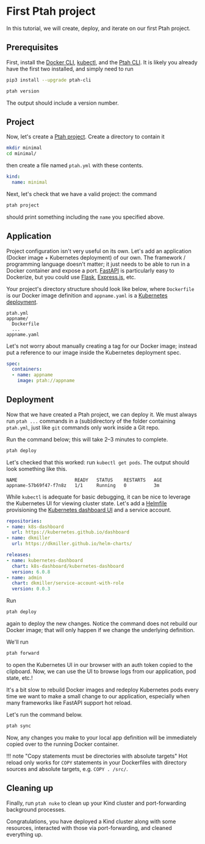 # First Ptah project

<!-- https://diataxis.fr/tutorials/ -->

In this tutorial, we will create, deploy, and iterate on our first Ptah project.

## Prerequisites

First, install the [Docker CLI](https://docs.docker.com/engine/install/),
[kubectl](https://kubernetes.io/docs/tasks/tools/), and the
[Ptah CLI](../guides/install.md). It is likely you already have the first two installed, and
simply need to run

``` bash
pip3 install --upgrade ptah-cli

ptah version
```

The output should include a version number.

## Project

Now, let's create a [Ptah project](../reference/project.md). Create a directory to contain it

``` bash
mkdir minimal
cd minimal/
```

then create a file named `ptah.yml` with these contents.

``` yaml
kind:
  name: minimal
```

Next, let's check that we have a valid project: the command

``` bash
ptah project
```

should print something including the `name` you specified above.

## Application

Project configuration isn't very useful on its own. Let's add an application (Docker image +
Kubernetes deployment) of our own. The framework / programming language doesn't matter; it just
needs to be able to run in a Docker container and expose a port.
[FastAPI](https://fastapi.tiangolo.com/) is particularly easy to Dockerize, but you could use
[Flask](https://flask.palletsprojects.com/en/stable/),
[Express.js](https://medium.com/@skhans/building-a-restful-api-with-express-js-a-beginners-guide-dcb1a1e3520d),
etc.


Your project's directory structure should look like below, where `Dockerfile` is our Docker image
definition and `appname.yaml` is a
[Kubernetes deployment](https://spacelift.io/blog/kubernetes-deployment-yaml).

```
ptah.yml
appname/
  Dockerfile
  ...
appname.yaml
```

Let's not worry about manually creating a tag for our Docker image; instead put a reference to our
image inside the Kubernetes deployment spec.

``` yaml
spec:
  containers:
  - name: appname
    image: ptah://appname
```

## Deployment

Now that we have created a Ptah project, we can deploy it. We must always run `ptah ...` commands
in a (sub)directory of the folder containing `ptah.yml`, just like `git` commands only work inside
a Git repo.

Run the command below; this will take 2&ndash;3 minutes to complete.

``` bash
ptah deploy
```

Let's checked that this worked: run `kubectl get pods`. The output should look something like
this.

``` log
NAME                     READY   STATUS    RESTARTS   AGE
appname-57b69f47-f7n8z   1/1     Running   0          3m
```

While `kubectl` is adequate for basic debugging, it can be nice to leverage the Kubernetes UI for
viewing cluster state. Let's add a
[Helmfile](https://helmfile.readthedocs.io/en/latest/#getting-started) provisioning the
[Kubernetes dashboard UI](https://artifacthub.io/packages/helm/k8s-dashboard/kubernetes-dashboard/6.0.8)
and a service account.

``` yaml
repositories:
- name: k8s-dashboard
  url: https://kubernetes.github.io/dashboard
- name: dkmiller
  url: https://dkmiller.github.io/helm-charts/

releases:
- name: kubernetes-dashboard
  chart: k8s-dashboard/kubernetes-dashboard
  version: 6.0.8
- name: admin
  chart: dkmiller/service-account-with-role
  version: 0.0.3
```

Run

``` bash
ptah deploy
```

again to deploy the new changes. Notice the command does not rebuild our Docker image; that will
only happen if we change the underlying definition.

We'll run

``` bash
ptah forward
```

to open the Kubernetes UI in our browser with an auth token copied to the clipboard. Now, we can
use the UI to browse logs from our application, pod state, etc.!

It's a bit slow to rebuild Docker images and redeploy Kubernetes pods every time we want to make
a small change to our application, especially when many frameworks like FastAPI support hot reload.

Let's run the command below.

``` bash
ptah sync
```

Now, any changes you make to your local app definition will be immediately copied over to the
running Docker container.

!!! note "Copy statements must be directories with absolute targets"
    Hot reload only works for `COPY` statements in your Dockerfiles with directory sources and
    absolute targets, e.g. `COPY . /src/`.

## Cleaning up

Finally, run `ptah nuke` to clean up your Kind cluster and port-forwarding background processes.

Congratulations, you have deployed a Kind cluster along with some resources, interacted with
those via port-forwarding, and cleaned everything up.
